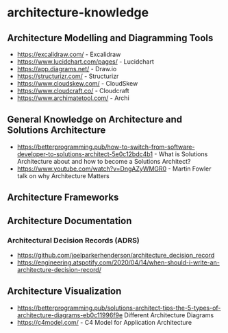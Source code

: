 # architecture-knowledge

## Architecture Modelling and Diagramming Tools
* https://excalidraw.com/ - Excalidraw
* https://www.lucidchart.com/pages/ - Lucidchart
* https://app.diagrams.net/ - Draw.io
* https://structurizr.com/ - Structurizr
* https://www.cloudskew.com/ - CloudSkew
* https://www.cloudcraft.co/ - Cloudcraft
* https://www.archimatetool.com/ - Archi

## General Knowledge on Architecture and Solutions Architecture
* https://betterprogramming.pub/how-to-switch-from-software-developer-to-solutions-architect-5e0c12bdc4b1 - What is Solutions Architecture about and how to become a Solutions Architect?
* https://www.youtube.com/watch?v=DngAZyWMGR0 - Martin Fowler talk on why Architecture Matters

## Architecture Frameworks

## Architecture Documentation

### Architectural Decision Records (ADRS)
* https://github.com/joelparkerhenderson/architecture_decision_record 
* https://engineering.atspotify.com/2020/04/14/when-should-i-write-an-architecture-decision-record/

## Architecture Visualization 
* https://betterprogramming.pub/solutions-architect-tips-the-5-types-of-architecture-diagrams-eb0c11996f9e Different Architecture Diagrams
* https://c4model.com/ - C4 Model for Application Architecture
